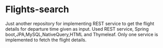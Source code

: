 # Flights-search
Just another repository for implementing REST service to get the flight details for departure time given as input.
Used REST service, Spring boot,JPA,MySQL,NativeQuery,HTML and Thymeleaf.
Only one service is implemented to fetch the flight details.
